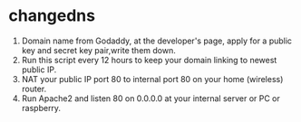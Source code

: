 # changedns

1. Domain name from Godaddy, at the developer's page, apply for a public key and secret key pair,write them down.
2. Run this script every 12 hours to keep your domain linking to newest public IP.
3. NAT your public IP port 80 to internal port 80 on your home (wireless) router.
4. Run Apache2 and listen 80 on 0.0.0.0 at your internal server or PC or raspberry.
